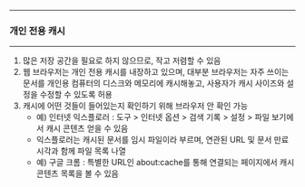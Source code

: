 -----
### 개인 전용 캐시
-----
1. 많은 저장 공간을 필요로 하지 않으므로, 작고 저렴할 수 있음
2. 웹 브라우저는 개인 전용 캐시를 내장하고 있으며, 대부분 브라우저는 자주 쓰이는 문서를 개인용 컴퓨터의 디스크와 메모리에 캐시해놓고, 사용자가 캐시 사이즈와 설정을 수정할 수 있도록 허용
3. 캐시에 어떤 것들이 들어있는지 확인하기 위해 브라우저 안 확인 가능
   - 예) 인터넷 익스플로러 : 도구 > 인터넷 옵션 > 검색 기록 > 설정 > 파일 보기에서 캐시 콘텐츠 얻을 수 있음
   - 익스플로러는 캐시된 문서를 임시 파일이라 부르며, 연관된 URL 및 문서 만료 시각과 함께 파일 목록 나열
   - 예) 구글 크롬 : 특별한 URL인 about:cache를 통해 연결되는 페이지에서 캐시 콘텐츠 목록을 볼 수 있음
